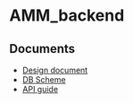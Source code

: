 # AMM_backend
## Documents
- [Design document](https://docs.google.com/document/d/1QuHN-r8Gb465FLUDSS3EovELFmzFAew46-UBRMsjZ6g/edit?usp=sharing)
- [DB Scheme]()
- [API guide]()
